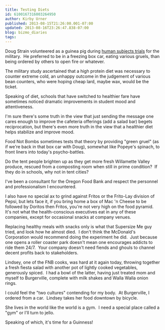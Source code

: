 ```yaml
---
title: Testing Diets
id: 6100167316003264950
author: Kirby Urner
published: 2013-08-15T21:26:00.001-07:00
updated: 2013-08-16T23:26:47.838-07:00
blog: bizmo_diaries
tags: 
---
```


Doug Strain volunteered as a guinea pig during [human subjects trials](http://worldgame.blogspot.com/2005/09/wanderers-200597.html) for the military.  He preferred to be in a freezing box car, eating various gruels, than being ordered by others to open fire or whatever.

The military study ascertained that a high protein diet was necessary to counter extreme cold, an unhappy outcome in the judgement of various bean counters, who were hoping cheap lard, maybe wax, would be the ticket.

Speaking of diet, schools that have switched to healthier fare have sometimes noticed dramatic improvements in student mood and attentiveness.

I'm sure there's some truth in the view that just sending the message one cares enough to improve the cafeteria offerings (add a salad bar) begets reciprocation, but there's even more truth in the view that a healthier diet helps stabilize and improve mood.

Food Not Bombs sometimes tests that theory by providing "green gruel" (as if we're back in that box car with Doug), somewhat like Popeye's spinach, to front liners into today's psycho-battles. 

Do the tent people brighten up as they get more fresh Willamette Valley produce, rescued from a composting room when still in prime condition?  If they do in schools, why not in tent cities?

I've been a consultant for the Oregon Food Bank and respect the personnel and professionalism I encountered.

I also have no special ax to grind against Fritos or the Frito-Lay division of Pepsi, but lets face it, if you bring home a box of Mac 'n Cheese to be followed by Doritos then Fritos, you're not very high on the food pyramid.  It's not what the health-conscious executives eat in any of these companies, except for occasional snacks at company venues.

Replacing healthy meals with snacks only is what that Supersize Me guy tried, and look how he almost died.  I don't think the McDonald's Corporation would recommend doing the experiment he did.  Just because one opens a roller coaster park doesn't mean one encourages addicts to ride them 24/7.  Your company doesn't need fiends and ghouls to channel decent profits back to stakeholders.

Lindsey, one of the FNB cooks, was hard at it again today, throwing together a fresh fiesta salad with another pot of lightly cooked vegetables, generously spiced.  I had a bowl of the latter, having just treated mom and myself to Burgerville, complete with milk shakes and Walla Walla onion rings.

I could feel the "two cultures" contending for my body.  At Burgerville, I ordered from a car.  Lindsey takes her food downtown by bicycle.

She lives in the world like the world is a gym.  I need a special place called a "gym" or I'll turn to jello.

Speaking of which, it's time for a Guinness!